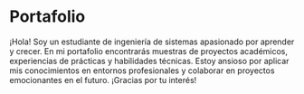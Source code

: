 # Portafolio 
¡Hola! Soy un estudiante de ingeniería de sistemas apasionado por aprender y crecer. En mi portafolio encontrarás muestras de proyectos académicos, experiencias de prácticas y habilidades técnicas. Estoy ansioso por aplicar mis conocimientos en entornos profesionales y colaborar en proyectos emocionantes en el futuro. ¡Gracias por tu interés!